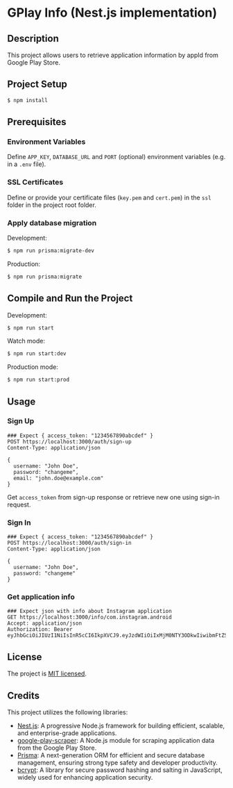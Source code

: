 # GPlay Info (Nest.js implementation)

## Description

This project allows users to retrieve application information by appId from Google Play Store.

## Project Setup

```bash
$ npm install
```

## Prerequisites

### Environment Variables
Define `APP_KEY`, `DATABASE_URL` and `PORT` (optional) environment variables (e.g. in a `.env` file).

### SSL Certificates
Define or provide your certificate files (`key.pem` and `cert.pem`) in the `ssl` folder in the project root folder.

### Apply database migration
Development:
```bash
$ npm run prisma:migrate-dev
```
Production:
```bash
$ npm run prisma:migrate
```

## Compile and Run the Project
Development:
```bash
$ npm run start
```
Watch mode:
```bash
$ npm run start:dev
```
Production mode:
```bash
$ npm run start:prod
```

## Usage

### Sign Up
```http request
### Expect { access_token: "1234567890abcdef" }
POST https://localhost:3000/auth/sign-up
Content-Type: application/json

{
  username: "John Doe",
  password: "changeme",
  email: "john.doe@example.com"
}
```
Get `access_token` from sign-up response or retrieve new one using sign-in request.

### Sign In
```http request
### Expect { access_token: "1234567890abcdef" }
POST https://localhost:3000/auth/sign-in
Content-Type: application/json

{
  username: "John Doe",
  password: "changeme"
}
```

### Get application info
```http request
### Expect json with info about Instagram application
GET https://localhost:3000/info/com.instagram.android
Accept: application/json
Authorization: Bearer eyJhbGciOiJIUzI1NiIsInR5cCI6IkpXVCJ9.eyJzdWIiOiIxMjM0NTY3ODkwIiwibmFtZSI6IkpvaG4gRG9lIiwiaWF0IjoxNTE2MjM5MDIyfQ.SflKxwRJSMeKKF2QT4fwpMeJf36POk6yJV_adQssw5c
```

## License

The project is [MIT licensed](LICENSE).

## Credits
This project utilizes the following libraries:

- [Nest.js](https://nestjs.com/): A progressive Node.js framework for building efficient, scalable, and enterprise-grade applications.
- [google-play-scraper](https://www.npmjs.com/package/google-play-scraper): A Node.js module for scraping application data from the Google Play Store.
- [Prisma](https://www.prisma.io/): A next-generation ORM for efficient and secure database management, ensuring strong type safety and developer productivity.
- [bcrypt](https://www.npmjs.com/package/bcrypt): A library for secure password hashing and salting in JavaScript, widely used for enhancing application security.
